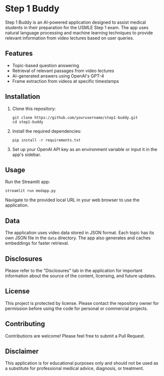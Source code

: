 # Step 1 Buddy

Step 1 Buddy is an AI-powered application designed to assist medical students in their preparation for the USMLE Step 1 exam. The app uses natural language processing and machine learning techniques to provide relevant information from video lectures based on user queries.

## Features

- Topic-based question answering
- Retrieval of relevant passages from video lectures
- AI-generated answers using OpenAI's GPT-4
- Frame extraction from videos at specific timestamps

## Installation

1. Clone this repository:
   ```
   git clone https://github.com/yourusername/step1-buddy.git
   cd step1-buddy
   ```

2. Install the required dependencies:
   ```
   pip install -r requirements.txt
   ```

3. Set up your OpenAI API key as an environment variable or input it in the app's sidebar.

## Usage

Run the Streamlit app:

```
streamlit run medapp.py
```

Navigate to the provided local URL in your web browser to use the application.

## Data

The application uses video data stored in JSON format. Each topic has its own JSON file in the `data` directory. The app also generates and caches embeddings for faster retrieval.

## Disclosures

Please refer to the "Disclosures" tab in the application for important information about the source of the content, licensing, and future updates.

## License

This project is protected by license. Please contact the repository owner for permission before using the code for personal or commercial projects.

## Contributing

Contributions are welcome! Please feel free to submit a Pull Request.

## Disclaimer

This application is for educational purposes only and should not be used as a substitute for professional medical advice, diagnosis, or treatment.

